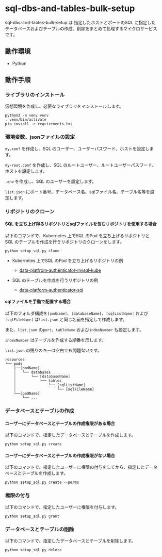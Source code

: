 # sql-dbs-and-tables-bulk-setup

sql-dbs-and-tables-bulk-setup は 指定したホストとポートのSQL に指定したデータベースおよびテーブルの作成、削除をまとめて処理するマイクロサービスです。


## 動作環境
- Python

## 動作手順
### ライブラリのインストール
仮想環境を作成し、必要なライブラリをインストールします。
```
python3 -m venv venv
. venv/bin/activate
pip install -r requirements.txt
```

### 環境変数、jsonファイルの設定
`my.conf` を作成し、SQL のユーザー、ユーザーパスワード、ホストを設定します。

`my-root.conf` を作成し、SQL のルートユーザー、ルートユーザーパスワード、ホストを設定します。

`.env` を作成し、SQL のユーザーを設定します。

`list.json` にポート番号、データベース名、sqlファイル名、テーブル名等を設定します。

### リポジトリのクローン
#### SQL を立ち上げ得るリポジトリとsqlファイルを含むリポジトリを使用する場合
以下のコマンドで、Kubernetes 上でSQL のPod を立ち上げるリポジトリとSQL のテーブルを作成を行うリポジトリのクローンをします。
```
python setup_sql.py clone
```

- Kubernetes 上でSQL のPod を立ち上げるリポジトリの例
  - [data-platfrom-authenticator-mysql-kube](https://github.com/latonaio/data-platform-authenticator-mysql-kube)

- SQL のテーブルを作成を行うリポジトリの例
  - [data-platform-authenticator-sql](https://github.com/latonaio/data-platform-authenticator-sql)

#### sqlファイルを手動で配置する場合
以下のフォルダ構成を`[podName]`、`[databaseName]`、`[sqlListName]` および`[sqlFileName]` は`list.json` と同じ名前を指定して作成します。

また、`list.json` の`port`、`tableName` および`indexNumber` も設定します。

`indexNumber` はテーブルを作成する順番を示します。

`list.json` の残りのキーは空白でも問題ないです。
```
resources
└── pods
    ├──[podName]
    │   └── databases
    │       └── [databaseName]
    │           └── tables
    │               └── [sqlListName]
    │                   └── [sqlFileName]
    └──[podName]
        └── ...
```

### データベースとテーブルの作成
#### ユーザーにデータベースとテーブルの作成権限がある場合
以下のコマンドで、指定したデータベースとテーブルを作成します。
```
python setup_sql.py create
```

#### ユーザーにデータベースとテーブルの作成権限がない場合
以下のコマンドで、指定したユーザーに権限の付与をしてから、指定したデータベースとテーブルを作成します。
```
python setup_sql.py create --perms
```

### 権限の付与
以下のコマンドで、指定したユーザーに権限を付与します。
```
python setup_sql.py grant
```

### データベースとテーブルの削除
以下のコマンドで、指定したデータベースとテーブルを削除します。
```
python setup_sql.py delete
```